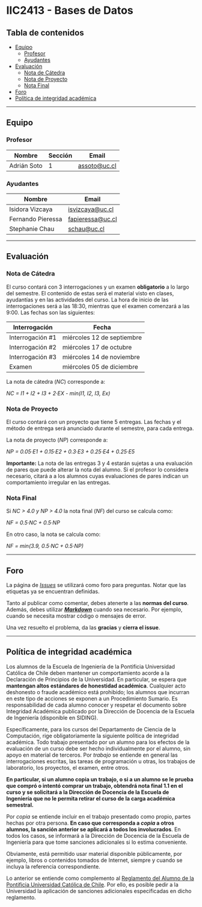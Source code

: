 # IIC2413 - Bases de Datos

## Tabla de contenidos

- [Equipo](#equipo)
  - [Profesor](#profesor)
  - [Ayudantes](#ayudantes)
- [Evaluación](#evaluación)
  - [Nota de Cátedra](#nota-de-cátedra)
  - [Nota de Proyecto](#nota-de-proyecto)
  - [Nota Final](#nota-final)
- [Foro](#foro)
- [Política de integridad académica](#política-de-integridad-académica)

---

## Equipo

### Profesor

Nombre         | Sección | Email
-------------- | ------- | ---------------------
Adrián Soto    | 1       | [assoto@uc.cl]

### Ayudantes

Nombre              | Email
------------------- | ----------------
Isidora Vizcaya     | [isvizcaya@uc.cl]
Fernando Pieressa   | [fapieressa@uc.cl]
Stephanie Chau      | [schau@uc.cl]

[assoto@uc.cl]: mailto:assoto@uc.cl
[isvizcaya@uc.cl]: mailto:isvizcaya@uc.cl
[fapieressa@uc.cl]: mailto:fapieressa@uc.cl
[schau@uc.cl]: mailto:schau@uc.cl

---

## Evaluación

### Nota de Cátedra

El curso contará con 3 interrogaciones y un examen **obligatorio** a lo largo del semestre. El contenido de estas será el material visto en clases, ayudantías y en las actividades del curso. La hora de inicio de las interrogaciones será a las 18:30, mientras que el examen comenzará a las 9:00. Las fechas son las siguientes:

Interrogación     | Fecha
----------------- | -----------------------
Interrogación \#1 | miércoles 12 de septiembre
Interrogación \#2 | miércoles 17 de octubre
Interrogación \#3 | miércoles 14 de noviembre
Examen            | miércoles 05 de diciembre

La nota de cátedra (_NC_) corresponde a:

_NC = I1 + I2 + I3 + 2·EX - min(I1, I2, I3, Ex)_

### Nota de Proyecto

El curso contará con un proyecto que tiene 5 entregas. Las fechas y el método de entrega será anunciado durante el semestre, para cada entrega.

La nota de proyecto (_NP_) corresponde a:

_NP = 0.05·E1 + 0.15·E2  + 0.3·E3 + 0.25·E4 + 0.25·E5_

**Importante:** La nota de las entregas 3 y 4 estarán sujetas a una evaluación de pares que puede alterar la nota del alumno. Si el profesor lo considera necesario, citará a a los alumnos cuyas evaluaciones de pares indican un comportamiento irregular en las entregas.

### Nota Final

Si _NC > 4.0 y NP > 4.0_ la nota final (_NF_) del curso se calcula como:

_NF = 0.5·NC + 0.5·NP_

En otro caso, la nota se calcula como:

_NF = min(3.9, 0.5·NC + 0.5·NP)_

---

## Foro

La página de [_Issues_](https://github.com/IIC2413/Syllabus-2018-2/issues) se utilizará como foro para preguntas. Notar que las etiquetas ya se encuentran definidas.

Tanto al publicar como comentar, debes atenerte a las **normas del curso**. Además, debes utilizar **[_Markdown_](https://github.com/adam-p/markdown-here/wiki/Markdown-Cheatsheet#code)** cuando sea necesario. Por ejemplo, cuando se necesita mostrar código o mensajes de error.

Una vez resuelto el problema, da las **gracias** y **cierra el issue**.


---

## Política de integridad académica

Los alumnos de la Escuela de Ingeniería de la Pontificia Universidad Católica de Chile deben mantener un comportamiento acorde a la Declaración de Principios de la Universidad.  En particular, se espera que **mantengan altos estándares de honestidad académica**.  Cualquier acto deshonesto o fraude académico está prohibido; los alumnos que incurran en este tipo de acciones se exponen a un Procedimiento Sumario. Es responsabilidad de cada alumno conocer y respetar el documento sobre Integridad Académica publicado por la Dirección de Docencia de la Escuela de Ingeniería (disponible en SIDING).

Específicamente, para los cursos del Departamento de Ciencia de la Computación, rige obligatoriamente la siguiente política de integridad académica. Todo trabajo presentado por un alumno para los efectos de la evaluación de un curso debe ser hecho individualmente por el alumno, sin apoyo en material de terceros.  Por _trabajo_ se entiende en general las interrogaciones escritas, las tareas de programación u otras, los trabajos de laboratorio, los proyectos, el examen, entre otros.

**En particular, si un alumno copia un trabajo, o si a un alumno se le prueba que compró o intentó comprar un trabajo, obtendrá nota final 1.1 en el curso y se solicitará a la Dirección de Docencia de la Escuela de Ingeniería que no le permita retirar el curso de la carga académica semestral.**

Por _copia_ se entiende incluir en el trabajo presentado como propio, partes hechas por otra persona.  **En caso que corresponda a _copia_ a otros alumnos, la sanción anterior se aplicará a todos los involucrados**.  En todos los casos, se informará a la Dirección de Docencia de la Escuela de Ingeniería para que tome sanciones adicionales si lo estima conveniente.

Obviamente, está permitido usar material disponible públicamente, por ejemplo, libros o contenidos tomados de Internet, siempre y cuando se incluya la referencia correspondiente.

Lo anterior se entiende como complemento al [Reglamento del Alumno de la Pontificia Universidad Católica de Chile].  Por ello, es posible pedir a la Universidad la aplicación de sanciones adicionales especificadas en dicho reglamento.

[Reglamento del Alumno de la Pontificia Universidad Católica de Chile]: http://admisionyregistros.uc.cl/alumnos/informacion-academica/reglamentos-estudiantiles
